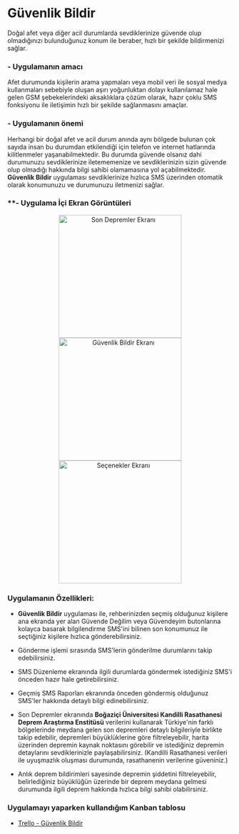 # Güvenlik Bildir

Doğal afet veya diğer acil durumlarda sevdiklerinize güvende olup olmadığınızı bulunduğunuz konum ile beraber, hızlı bir şekilde bildirmenizi sağlar.

### **- Uygulamanın amacı**

Afet durumunda kişilerin arama yapmaları veya mobil veri ile sosyal medya kullanmaları sebebiyle oluşan aşırı yoğunluktan dolayı kullanılamaz hale gelen GSM şebekelerindeki aksaklıklara çözüm olarak, hazır çoklu SMS fonksiyonu ile iletişimin hızlı bir şekilde sağlanmasını amaçlar.

### **- Uygulamanın önemi**

Herhangi bir doğal afet ve acil durum anında aynı bölgede bulunan çok sayıda insan bu durumdan etkilendiği için telefon ve internet hatlarında kilitlenmeler yaşanabilmektedir.
Bu durumda güvende olsanız dahi durumunuzu sevdiklerinize iletememenize ve sevdiklerinizin sizin güvende olup olmadığı hakkında bilgi sahibi olamamasına yol açabilmektedir. 
**Güvenlik Bildir** uygulaması sevdiklerinize hızlıca SMS üzerinden otomatik olarak konumunuzu ve durumunuzu iletmenizi sağlar.

### **- Uygulama İçi Ekran Görüntüleri

<p align="center">
  <img src="docs/son_depremler.gif" width="275" alt="Son Depremler Ekranı">
  <img src="docs/guvenlik_bildir.gif" width="275" alt="Güvenlik Bildir Ekranı">
  <img src="docs/secenekler.gif" width="275" alt="Seçenekler Ekranı">
</p>

### **Uygulamanın Özellikleri:**

- **Güvenlik Bildir** uygulaması ile, rehberinizden seçmiş olduğunuz kişilere ana ekranda yer alan Güvende Değilim veya Güvendeyim butonlarına kolayca basarak bilgilendirme SMS'ini bilinen son konumunuz ile seçtiğiniz kişilere hızlıca gönderebilirsiniz.

- Gönderme işlemi sırasında SMS'lerin gönderilme durumlarını takip edebilirsiniz.

- SMS Düzenleme ekranında ilgili durumlarda göndermek istediğiniz SMS'i önceden hazır hale getirebilirsiniz.

- Geçmiş SMS Raporları ekranında önceden göndermiş olduğunuz SMS'ler hakkında detaylı bilgi edinebilirsiniz.

- Son Depremler ekranında **Boğaziçi Üniversitesi Kandilli Rasathanesi Deprem Araştırma Enstitüsü** verilerini kullanarak Türkiye'nin farklı bölgelerinde meydana gelen son depremleri detaylı bilgileriyle birlikte takip edebilir, depremleri büyüklüklerine göre filtreleyebilir, harita üzerinden depremin kaynak noktasını görebilir ve istediğiniz depremin detaylarını sevdiklerinizle paylaşabilirsiniz.
(Kandilli Rasathanesi verileri ile uyuşmazlık oluşması durumunda, rasathanenin verilerine güveniniz.)

- Anlık deprem bildirimleri sayesinde depremin şiddetini filtreleyebilir, belirlediğiniz büyüklüğün üzerinde bir deprem meydana gelmesi durumunda ilgili deprem hakkında hızlıca bilgi sahibi olabilirsiniz.

### **Uygulamayı yaparken kullandığım Kanban tablosu**

- [Trello - Güvenlik Bildir](https://trello.com/b/Wo8QHExv/g%C3%BCvenlikbildir)